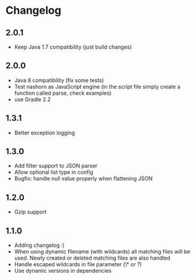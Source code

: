 # Changelog

2.0.1
-----
 - Keep Java 1.7 compatibility (just build changes)

2.0.0
-----
 - Java 8 compatibility (fix some tests)
 - Test nashorn as JavaScript engine (in the script file simply create a function called parse, check examples)
 - use Gradle 2.2

1.3.1
-----
 - Better exception logging

1.3.0
-----
 - Add filter support to JSON parser
 - Allow optional list type in config
 - Bugfix: handle null value properly when flattening JSON

1.2.0
-----
 - Gzip support

1.1.0
-----
 - Adding changelog :)
 - When using dynamic filename (with wildcards) all matching files will be used. Newly created or deleted matching files are also handled
 - Handle escaped wildcards in file parameter (\\* or \?)
 - Use dynamic versions in dependencies
